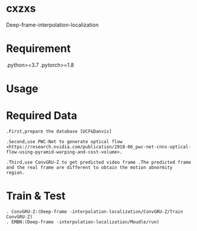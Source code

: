 # cxzxs
Deep-frame-interpolation-localization

# Requirement
.python>=3.7
.pytorch>=1.8

# Usage

# Required Data

    .First,prepare the database [UCF&Danvis]

    .Second,use PWC-Net to generate optical flow 
    <https://research.nvidia.com/publication/2018-06_pwc-net-cnns-optical-flow-using-pyramid-warping-and-cost-volume>.

    .Third,use ConvGRU-Z to get predicted video frame .The predicted frame and the real frame are different to obtain the motion abnormity region.

# Train & Test
    . ConvGRU-Z:(Deep-frame -interpolation-localization/ConvGRU-Z/Train ConvGRU-Z)
    . EMBN:(Deep-frame -interpolation-localization/Moudle/run)
